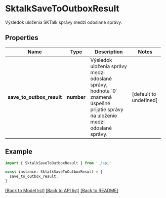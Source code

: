 # SktalkSaveToOutboxResult

Výsledok uloženia SKTalk správy medzi odoslané správy.

## Properties

| Name                      | Type       | Description                                                                                                                              | Notes                  |
| ------------------------- | ---------- | ---------------------------------------------------------------------------------------------------------------------------------------- | ---------------------- |
| **save_to_outbox_result** | **number** | Výsledok uloženia správy medzi odoslané správy, hodnota &#x60;0&#x60; znamená úspešné prijatie správy na uloženie medzi odoslané správy. | [default to undefined] |

## Example

```typescript
import { SktalkSaveToOutboxResult } from './api'

const instance: SktalkSaveToOutboxResult = {
  save_to_outbox_result,
}
```

[[Back to Model list]](../README.md#documentation-for-models) [[Back to API list]](../README.md#documentation-for-api-endpoints) [[Back to README]](../README.md)
